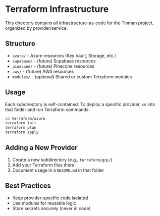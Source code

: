 # Terraform Infrastructure

This directory contains all infrastructure-as-code for the Tinman project, organized by provider/service.

## Structure

- `azure/`      - Azure resources (Key Vault, Storage, etc.)
- `supabase/`   - (future) Supabase resources
- `pinecone/`   - (future) Pinecone resources
- `aws/`        - (future) AWS resources
- `modules/`    - (optional) Shared or custom Terraform modules

## Usage
Each subdirectory is self-contained. To deploy a specific provider, `cd` into that folder and run Terraform commands:

```sh
cd terraform/azure
terraform init
terraform plan
terraform apply
```

## Adding a New Provider
1. Create a new subdirectory (e.g., `terraform/gcp/`)
2. Add your Terraform files there
3. Document usage in a `README.md` in that folder

## Best Practices
- Keep provider-specific code isolated
- Use modules for reusable logic
- Store secrets securely (never in code)
